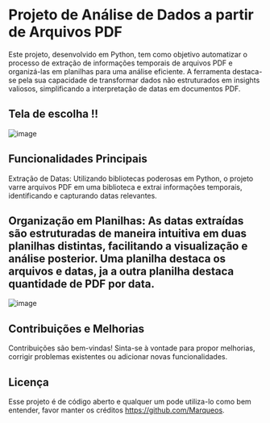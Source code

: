 # Projeto de Análise de Dados a partir de Arquivos PDF
Este projeto, desenvolvido em Python, tem como objetivo automatizar o processo de extração de informações temporais de arquivos PDF e organizá-las em planilhas para uma análise eficiente. A ferramenta destaca-se pela sua capacidade de transformar dados não estruturados em insights valiosos, simplificando a interpretação de datas em documentos PDF.

## Tela de escolha !!
![image](https://github.com/Marqueos/Analise_De_Dados_python/assets/104273842/49c3ea7d-1aa0-4fa1-b908-1fa1f6b9c35f)

## Funcionalidades Principais
Extração de Datas: Utilizando bibliotecas poderosas em Python, o projeto varre arquivos PDF em uma biblioteca e extrai informações temporais, identificando e capturando datas relevantes.

## Organização em Planilhas: As datas extraídas são estruturadas de maneira intuitiva em duas planilhas distintas, facilitando a visualização e análise posterior. Uma planilha destaca os arquivos e datas, ja a outra planilha destaca quantidade de PDF por data.
![image](https://github.com/Marqueos/Analise_De_Dados_python/assets/104273842/15734f6b-b388-43ce-8090-dc5104c6e548)

## Contribuições e Melhorias
Contribuições são bem-vindas! Sinta-se à vontade para propor melhorias, corrigir problemas existentes ou adicionar novas funcionalidades. 

## Licença
Esse projeto é de código aberto e qualquer um pode utiliza-lo como bem entender, favor manter os créditos https://github.com/Marqueos.


